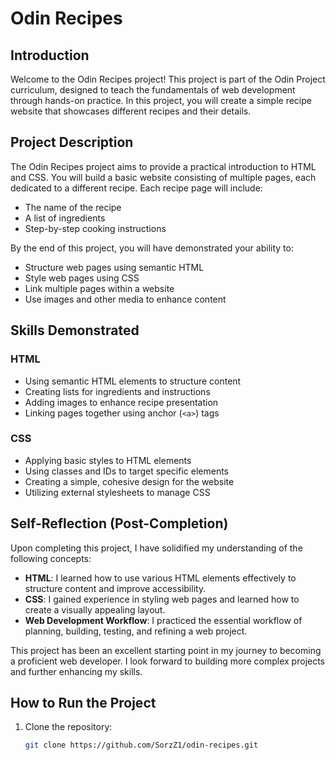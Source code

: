 # Odin Recipes

## Introduction

Welcome to the Odin Recipes project! This project is part of the Odin Project curriculum, designed to teach the fundamentals of web development through hands-on practice. In this project, you will create a simple recipe website that showcases different recipes and their details.

## Project Description

The Odin Recipes project aims to provide a practical introduction to HTML and CSS. You will build a basic website consisting of multiple pages, each dedicated to a different recipe. Each recipe page will include:
- The name of the recipe
- A list of ingredients
- Step-by-step cooking instructions

By the end of this project, you will have demonstrated your ability to:
- Structure web pages using semantic HTML
- Style web pages using CSS
- Link multiple pages within a website
- Use images and other media to enhance content

## Skills Demonstrated

### HTML
- Using semantic HTML elements to structure content
- Creating lists for ingredients and instructions
- Adding images to enhance recipe presentation
- Linking pages together using anchor (`<a>`) tags

### CSS
- Applying basic styles to HTML elements
- Using classes and IDs to target specific elements
- Creating a simple, cohesive design for the website
- Utilizing external stylesheets to manage CSS

## Self-Reflection (Post-Completion)

Upon completing this project, I have solidified my understanding of the following concepts:
- **HTML**: I learned how to use various HTML elements effectively to structure content and improve accessibility.
- **CSS**: I gained experience in styling web pages and learned how to create a visually appealing layout.
- **Web Development Workflow**: I practiced the essential workflow of planning, building, testing, and refining a web project.

This project has been an excellent starting point in my journey to becoming a proficient web developer. I look forward to building more complex projects and further enhancing my skills.

## How to Run the Project

1. Clone the repository:
   ```sh
   git clone https://github.com/SorzZ1/odin-recipes.git
